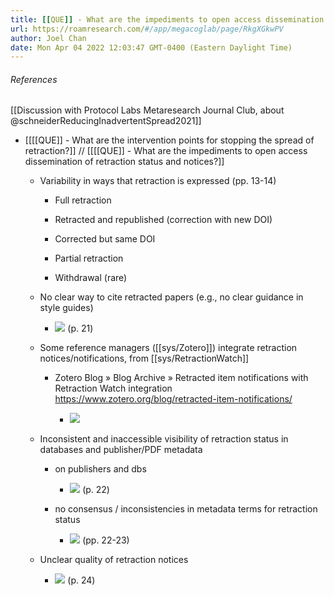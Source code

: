 ```yaml
---
title: [[QUE]] - What are the impediments to open access dissemination of retraction status and notices?
url: https://roamresearch.com/#/app/megacoglab/page/RkgXGkwPV
author: Joel Chan
date: Mon Apr 04 2022 12:03:47 GMT-0400 (Eastern Daylight Time)
---
```




###### References

[[Discussion with Protocol Labs Metaresearch Journal Club, about @schneiderReducingInadvertentSpread2021]]

- [[[[QUE]] - What are the intervention points for stopping the spread of retraction?]] // [[[[QUE]] - What are the impediments to open access dissemination of retraction status and notices?]]

    - Variability in ways that retraction is expressed (pp. 13-14)

        - Full retraction

        - Retracted and republished (correction with new DOI)

        - Corrected but same DOI

        - Partial retraction

        - Withdrawal (rare)

    - No clear way to cite retracted papers (e.g., no clear guidance in style guides)

        - ![](https://firebasestorage.googleapis.com/v0/b/firescript-577a2.appspot.com/o/imgs%2Fapp%2Fmegacoglab%2FbNrU8kwHIx.png?alt=media&token=ab2f0236-3979-44a0-a0eb-eadd32a30645) (p. 21)

    - Some reference managers ([[sys/Zotero]]) integrate retraction notices/notifications, from [[sys/RetractionWatch]]

        - Zotero Blog » Blog Archive » Retracted item notifications with Retraction Watch integration https://www.zotero.org/blog/retracted-item-notifications/

            - ![](https://firebasestorage.googleapis.com/v0/b/firescript-577a2.appspot.com/o/imgs%2Fapp%2Fmegacoglab%2FDtucuJtQGf.png?alt=media&token=46d82408-e039-480f-9690-b3a22abd47e0)

    - Inconsistent and inaccessible visibility of retraction status in databases and publisher/PDF metadata

        - on publishers and dbs

            - ![](https://firebasestorage.googleapis.com/v0/b/firescript-577a2.appspot.com/o/imgs%2Fapp%2Fmegacoglab%2FVLoTcSBX0r.png?alt=media&token=e607b790-8cf0-4a55-8b32-a8dc7a48871b) (p. 22)

        - no consensus / inconsistencies in metadata terms for retraction status

            - ![](https://firebasestorage.googleapis.com/v0/b/firescript-577a2.appspot.com/o/imgs%2Fapp%2Fmegacoglab%2F49z1rZoOxh.png?alt=media&token=0a903391-b019-4a80-b09d-c28d57bc6e8d) (pp. 22-23)

    - Unclear quality of retraction notices

        - ![](https://firebasestorage.googleapis.com/v0/b/firescript-577a2.appspot.com/o/imgs%2Fapp%2Fmegacoglab%2Fvxz4BlpPfv.png?alt=media&token=ebe7ed49-cd14-4a54-bdd1-f6859cec55b7) (p. 24)
